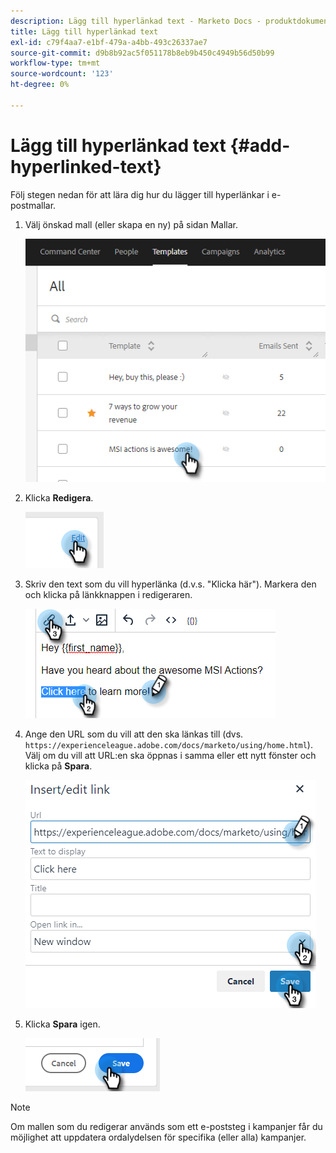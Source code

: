 ```yaml
---
description: Lägg till hyperlänkad text - Marketo Docs - produktdokumentation
title: Lägg till hyperlänkad text
exl-id: c79f4aa7-e1bf-479a-a4bb-493c26337ae7
source-git-commit: d9b8b92ac5f051178b8eb9b450c4949b56d50b99
workflow-type: tm+mt
source-wordcount: '123'
ht-degree: 0%

---
```


# Lägg till hyperlänkad text {#add-hyperlinked-text}

Följ stegen nedan för att lära dig hur du lägger till hyperlänkar i e-postmallar.

1. Välj önskad mall (eller skapa en ny) på sidan Mallar.

   ![](assets/add-hyperlinked-text-1.png)

1. Klicka **Redigera**.

   ![](assets/add-hyperlinked-text-2.png)

1. Skriv den text som du vill hyperlänka (d.v.s. &quot;Klicka här&quot;). Markera den och klicka på länkknappen i redigeraren.

   ![](assets/add-hyperlinked-text-3.png)

1. Ange den URL som du vill att den ska länkas till (dvs. `https://experienceleague.adobe.com/docs/marketo/using/home.html`). Välj om du vill att URL:en ska öppnas i samma eller ett nytt fönster och klicka på **Spara**.

   ![](assets/add-hyperlinked-text-4.png)

1. Klicka **Spara** igen.

   ![](assets/add-hyperlinked-text-5.png)

>[!NOTE]
>
>Om mallen som du redigerar används som ett e-poststeg i kampanjer får du möjlighet att uppdatera ordalydelsen för specifika (eller alla) kampanjer.
